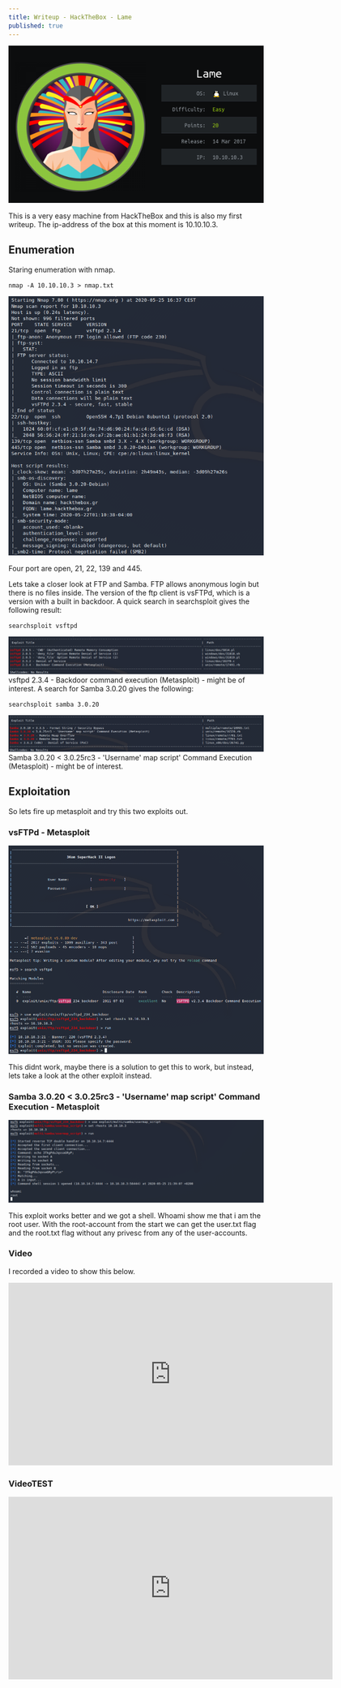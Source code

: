 ```yaml
---
title: Writeup - HackTheBox - Lame
published: true
---
```

![](Pictures/Lame/logo.png)

This is a very easy machine from HackTheBox and this is also my first writeup.
The ip-address of the box at this moment is 10.10.10.3.

## [](#header-2)Enumeration

Staring enumeration with nmap.

```
nmap -A 10.10.10.3 > nmap.txt
```
![](Pictures/Lame/nmap.png)

Four port are open, 21, 22, 139 and 445.

Lets take a closer look at FTP and Samba.
FTP allows anonymous login but there is no files inside.
The version of the ftp client is vsFTPd, which is a version with a built in backdoor.
A quick search in searchsploit gives the following result:
```
searchsploit vsftpd
```
![](Pictures/Lame/searchsploit1.png)
vsftpd 2.3.4 - Backdoor command execution (Metasploit) - might be of interest.
A search for Samba 3.0.20 gives the following:

```
searchsploit samba 3.0.20
```

![](Pictures/Lame/searchsploit2.png)
Samba 3.0.20 < 3.0.25rc3 - 'Username' map script' Command Execution (Metasploit) - might be of interest.

## [](#header-2)Exploitation



So lets fire up metasploit and try this two exploits out.
### [](#header-3)vsFTPd - Metasploit

![](Pictures/Lame/meta1.png)

This didnt work, maybe there is a solution to get this to work, but instead, lets take a look at the other exploit instead.





### [](#header-3)Samba 3.0.20 < 3.0.25rc3 - 'Username' map script' Command Execution - Metasploit

![](Pictures/Lame/meta2.png)

This exploit works better and we got a shell. Whoami show me that i am the root user. With the root-account from the start we can get the user.txt flag and the root.txt flag without any privesc from any of the user-accounts.


### [](#header-3)Video
I recorded a video to show this below.
<iframe width="640" height="360" src="https://www.youtube.com/embed/EwWuhC2voB4" frameborder="0" allow="accelerometer; autoplay; encrypted-media; gyroscope; picture-in-picture" allowfullscreen></iframe>

### [](#header-3)VideoTEST
<iframe width="640" height="360" src="https://open.lbry.com/@datahackare:2/HackTheBox-Lame:3?r=4ZiiZHmMH3pyYBTQ5BZUtwi1WcPodLCf" frameborder="0" allow="accelerometer; autoplay; encrypted-media; gyroscope; picture-in-picture" allowfullscreen></iframe>

